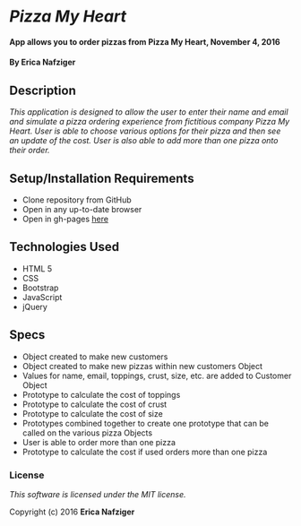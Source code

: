 # _Pizza My Heart_

#### App allows you to order pizzas from Pizza My Heart, November 4, 2016

#### By **Erica Nafziger**

## Description

_This application is designed to allow the user to enter their name and email and simulate a pizza ordering experience from fictitious company Pizza My Heart. User is able to choose various options for their pizza and then see an update of the cost. User is also able to add more than one pizza onto their order._

## Setup/Installation Requirements

* Clone repository from GitHub
* Open in any up-to-date browser
* Open in gh-pages [here](https://ericanafziger.github.io/pizza-order/)

## Technologies Used

* HTML 5
* CSS
* Bootstrap
* JavaScript
* jQuery

## Specs
* Object created to make new customers
* Object created to make new pizzas within new customers Object
* Values for name, email, toppings, crust, size, etc. are added to Customer Object
* Prototype to calculate the cost of toppings
* Prototype to calculate the cost of crust
* Prototype to calculate the cost of size
* Prototypes combined together to create one prototype that can be called on the various pizza Objects
* User is able to order more than one pizza
* Prototype to calculate the cost if used orders more than one pizza

### License

*This software is licensed under the MIT license.*

Copyright (c) 2016 **Erica Nafziger**
